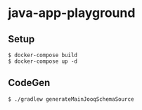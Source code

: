 # java-app-playground

## Setup

```
$ docker-compose build
$ docker-compose up -d
```

## CodeGen

```
$ ./gradlew generateMainJooqSchemaSource
```